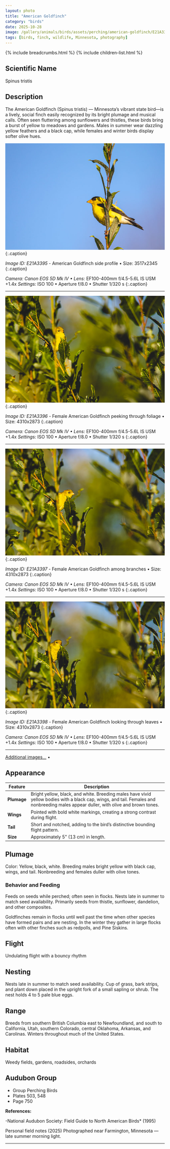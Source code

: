 ```yaml
---
layout: photo
title: "American Goldfinch"
category: "birds"
date: 2025-10-28
image: /gallery/animals/birds/assets/perching/american-goldfinch/E21A3383.jpg
tags: [birds, finch, wildlife, Minnesota, photography]
---
```



{% include breadcrumbs.html %}
{% include children-list.html %}

## Scientific Name

Spinus tristis

## Description

The American Goldfinch (Spinus tristis) — Minnesota’s vibrant state bird—is a lively, social finch easily recognized by its bright plumage and musical calls. Often seen fluttering among sunflowers and thistles, these birds bring a burst of yellow to meadows and gardens. Males in summer wear dazzling yellow feathers and a black cap, while females and winter birds display softer olive hues.

![American Goldfinch side profile](/gallery/animals/birds/assets/perching/american-goldfinch/E21A3395.jpg)
{:.caption}

*Image ID: E21A3395* - American Goldfinch side profile • Size: 3517x2345
{:.caption}

*Camera: Canon EOS 5D Mk IV • Lens:* EF100-400mm f/4.5-5.6L IS USM +1.4x
*Settings:* ISO 100 • Aperture f/8.0 • Shutter 1/320 s
{:.caption}

---

![Female American Goldfinch peeking through foliage](/gallery/animals/birds/assets/perching/american-goldfinch/E21A3396.jpg)
{:.caption}

*Image ID: E21A3396* - Female American Goldfinch peeking through foliage • Size: 4310x2873
{:.caption}

*Camera: Canon EOS 5D Mk IV • Lens:* EF100-400mm f/4.5-5.6L IS USM +1.4x
*Settings:* ISO 100 • Aperture f/8.0 • Shutter 1/320 s
{:.caption}

---

![Female American Goldfinch among branches](/gallery/animals/birds/assets/perching/american-goldfinch/E21A3397.jpg)
{:.caption}

*Image ID: E21A3397* - Female American Goldfinch among branches • Size: 4310x2873
{:.caption}

*Camera: Canon EOS 5D Mk IV • Lens:* EF100-400mm f/4.5-5.6L IS USM +1.4x
*Settings:* ISO 100 • Aperture f/8.0 • Shutter 1/320 s
{:.caption}

---

![Female American Goldfinch looking through leaves](/gallery/animals/birds/assets/perching/american-goldfinch/E21A3398.jpg)
{:.caption}

*Image ID: E21A3398* - Female American Goldfinch looking through leaves • Size: 4310x2873
{:.caption}

*Camera: Canon EOS 5D Mk IV • Lens:* EF100-400mm f/4.5-5.6L IS USM +1.4x
*Settings:* ISO 100 • Aperture f/8.0 • Shutter 1/320 s
{:.caption}

---

[Additional images...](/gallery/animals/birds/perching/american-goldfinch-extra/) •

## Appearance

| Feature | Description |
|----------|--------------|
| **Plumage** | Bright yellow, black, and white. Breeding males have vivid yellow bodies with a black cap, wings, and tail. Females and nonbreeding males appear duller, with olive and brown tones. |
| **Wings** | Pointed with bold white markings, creating a strong contrast during flight. |
| **Tail** | Short and notched, adding to the bird’s distinctive bounding flight pattern. |
| **Size** | Approximately 5" (13 cm) in length. |

## Plumage

Color: Yellow, black, white. Breeding males bright yellow with black cap, wings, and tail. Nonbreeding and females duller with olive tones.

### Behavior and Feeding

Feeds on seeds while perched; often seen in flocks. Nests late in summer to match seed availability. Primarily seeds from thistle, sunflower, dandelion, and other composites.

Goldfinches remain in flocks until well past the time when other species have formed pairs and are nesting. In the winter they gather in large flocks often with other finches such as redpolls, and Pine Siskins.

## Flight

Undulating flight with a bouncy rhythm

## Nesting

Nests late in summer to match seed availability. Cup of grass, bark strips, and plant down placed in the upright fork of a small sapling or shrub. The nest holds 4 to 5 pale blue eggs.

## Range

Breeds from southern British Columbia east to Newfoundland, and south to California, Utah, southern Colorado, central Oklahoma, Arkansas, and Carolinas. Winters throughout much of the United States.

## Habitat

Weedy fields, gardens, roadsides, orchards

## Audubon Group

* Group Perching Birds
* Plates 503, 548
* Page 750

**References:**

-National Audubon Society: Field Guide to North American Birds* (1995)

Personal field notes (2025)
Photographed near Farmington, Minnesota — late summer morning light.

---

